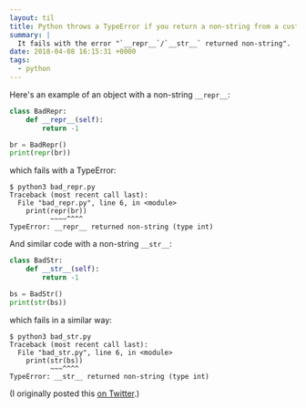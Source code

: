 ```yaml
---
layout: til
title: Python throws a TypeError if you return a non-string from a custom `__repr__` or `__str__` method
summary: |
  It fails with the error "`__repr__`/`__str__` returned non-string".
date: 2018-04-08 16:15:31 +0000
tags:
  - python
---
```

Here's an example of an object with a non-string `__repr__`:

```python
class BadRepr:
    def __repr__(self):
        return -1

br = BadRepr()
print(repr(br))
```

which fails with a TypeError:

```console?prompt=$
$ python3 bad_repr.py
Traceback (most recent call last):
  File "bad_repr.py", line 6, in <module>
    print(repr(br))
          ~~~~^^^^
TypeError: __repr__ returned non-string (type int)
```

And similar code with a non-string `__str__`:

```python
class BadStr:
    def __str__(self):
        return -1

bs = BadStr()
print(str(bs))
```

which fails in a similar way:

```console?prompt=$
$ python3 bad_str.py
Traceback (most recent call last):
  File "bad_str.py", line 6, in <module>
    print(str(bs))
          ~~~^^^^
TypeError: __str__ returned non-string (type int)
```

(I originally posted this [on Twitter](https://www.twitter.com/alexwlchan/status/983015490720288768).)

